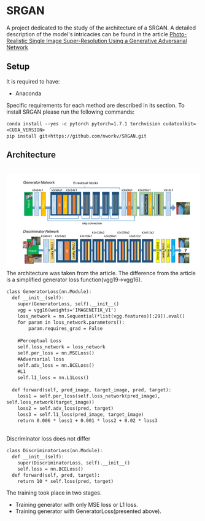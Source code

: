 # SRGAN
A project dedicated to the study of the architecture of a SRGAN. 
A detailed description of the model's intricacies can be found in the article [Photo-Realistic Single Image Super-Resolution Using a Generative Adversarial
Network](https://arxiv.org/pdf/1609.04802#page=10&zoom=100,66,644)
## Setup 
It is required to have:
- Anaconda

Specific requirements for each method are described in its section. 
To install SRGAN please run the following commands:
  ```shell script
conda install --yes -c pytorch pytorch=1.7.1 torchvision cudatoolkit=<CUDA_VERSION>
pip install git+https://github.com/nworkv/SRGAN.git
```
## Architecture
<br> ![](architecture.png) <br>
The architecture was taken from the article. The difference from the article is a simplified generator loss function(vgg19->vgg16).
```
class GeneratorLoss(nn.Module):
  def __init__(self):
    super(GeneratorLoss, self).__init__()
    vgg = vgg16(weights='IMAGENET1K_V1')
    loss_network = nn.Sequential(*list(vgg.features)[:29]).eval()
    for param in loss_network.parameters():
        param.requires_grad = False

    #Perceptual Loss
    self.loss_network = loss_network
    self.per_loss = nn.MSELoss()
    #Adversarial loss
    self.adv_loss = nn.BCELoss()
    #L1
    self.l1_loss = nn.L1Loss()

  def forward(self, pred_image, target_image, pred, target):
    loss1 = self.per_loss(self.loss_network(pred_image), self.loss_network(target_image))
    loss2 = self.adv_loss(pred, target)
    loss3 = self.l1_loss(pred_image, target_image)
    return 0.006 * loss1 + 0.001 * loss2 + 0.02 * loss3
```
<br> Discriminator loss does not differ <br>
```
class DiscriminatorLoss(nn.Module):
  def __init__(self):
    super(DiscriminatorLoss, self).__init__()
    self.loss = nn.BCELoss()
  def forward(self, pred, target):
    return 10 * self.loss(pred, target)
```
Тhe training took place in two stages.
- Training generator with only MSE loss or L1 loss.
- Training generator with GeneratorLoss(presented above).

